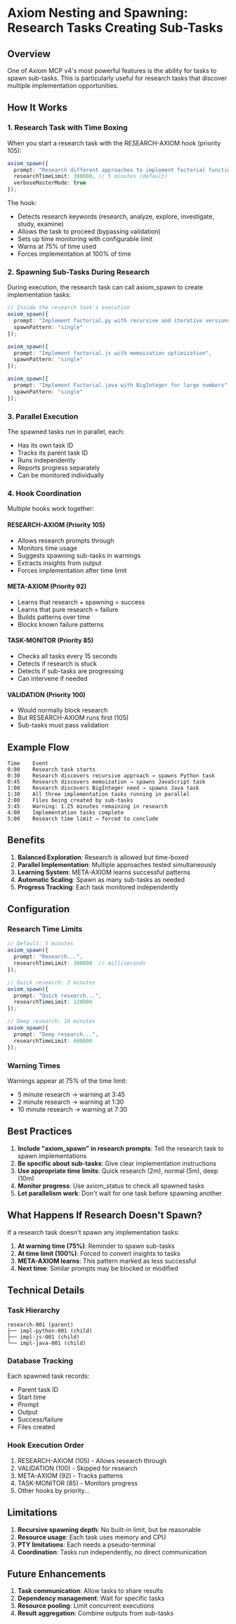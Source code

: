 # Axiom Nesting and Spawning: Research Tasks Creating Sub-Tasks

## Overview

One of Axiom MCP v4's most powerful features is the ability for tasks to spawn sub-tasks. This is particularly useful for research tasks that discover multiple implementation opportunities.

## How It Works

### 1. Research Task with Time Boxing

When you start a research task with the RESEARCH-AXIOM hook (priority 105):

```typescript
axiom_spawn({
  prompt: "Research different approaches to implement factorial functions",
  researchTimeLimit: 300000, // 5 minutes (default)
  verboseMasterMode: true
});
```

The hook:
- Detects research keywords (research, analyze, explore, investigate, study, examine)
- Allows the task to proceed (bypassing validation)
- Sets up time monitoring with configurable limit
- Warns at 75% of time used
- Forces implementation at 100% of time

### 2. Spawning Sub-Tasks During Research

During execution, the research task can call axiom_spawn to create implementation tasks:

```typescript
// Inside the research task's execution
axiom_spawn({
  prompt: "Implement factorial.py with recursive and iterative versions",
  spawnPattern: "single"
});

axiom_spawn({
  prompt: "Implement factorial.js with memoization optimization",
  spawnPattern: "single"
});

axiom_spawn({
  prompt: "Implement Factorial.java with BigInteger for large numbers",
  spawnPattern: "single"
});
```

### 3. Parallel Execution

The spawned tasks run in parallel, each:
- Has its own task ID
- Tracks its parent task ID
- Runs independently
- Reports progress separately
- Can be monitored individually

### 4. Hook Coordination

Multiple hooks work together:

#### RESEARCH-AXIOM (Priority 105)
- Allows research prompts through
- Monitors time usage
- Suggests spawning sub-tasks in warnings
- Extracts insights from output
- Forces implementation after time limit

#### META-AXIOM (Priority 92)
- Learns that research + spawning = success
- Learns that pure research = failure
- Builds patterns over time
- Blocks known failure patterns

#### TASK-MONITOR (Priority 85)
- Checks all tasks every 15 seconds
- Detects if research is stuck
- Detects if sub-tasks are progressing
- Can intervene if needed

#### VALIDATION (Priority 100)
- Would normally block research
- But RESEARCH-AXIOM runs first (105)
- Sub-tasks must pass validation

## Example Flow

```
Time    Event
0:00    Research task starts
0:30    Research discovers recursive approach → spawns Python task
0:45    Research discovers memoization → spawns JavaScript task  
1:00    Research discovers BigInteger need → spawns Java task
1:30    All three implementation tasks running in parallel
2:00    Files being created by sub-tasks
3:45    Warning: 1.25 minutes remaining in research
4:00    Implementation tasks complete
5:00    Research time limit → forced to conclude
```

## Benefits

1. **Balanced Exploration**: Research is allowed but time-boxed
2. **Parallel Implementation**: Multiple approaches tested simultaneously
3. **Learning System**: META-AXIOM learns successful patterns
4. **Automatic Scaling**: Spawn as many sub-tasks as needed
5. **Progress Tracking**: Each task monitored independently

## Configuration

### Research Time Limits

```typescript
// Default: 5 minutes
axiom_spawn({
  prompt: "Research...",
  researchTimeLimit: 300000  // milliseconds
});

// Quick research: 2 minutes
axiom_spawn({
  prompt: "Quick research...",
  researchTimeLimit: 120000
});

// Deep research: 10 minutes
axiom_spawn({
  prompt: "Deep research...",
  researchTimeLimit: 600000
});
```

### Warning Times

Warnings appear at 75% of the time limit:
- 5 minute research → warning at 3:45
- 2 minute research → warning at 1:30
- 10 minute research → warning at 7:30

## Best Practices

1. **Include "axiom_spawn" in research prompts**: Tell the research task to spawn implementations
2. **Be specific about sub-tasks**: Give clear implementation instructions
3. **Use appropriate time limits**: Quick research (2m), normal (5m), deep (10m)
4. **Monitor progress**: Use axiom_status to check all spawned tasks
5. **Let parallelism work**: Don't wait for one task before spawning another

## What Happens If Research Doesn't Spawn?

If a research task doesn't spawn any implementation tasks:

1. **At warning time (75%)**: Reminder to spawn sub-tasks
2. **At time limit (100%)**: Forced to convert insights to tasks
3. **META-AXIOM learns**: This pattern marked as less successful
4. **Next time**: Similar prompts may be blocked or modified

## Technical Details

### Task Hierarchy

```
research-001 (parent)
├── impl-python-001 (child)
├── impl-js-001 (child)
└── impl-java-001 (child)
```

### Database Tracking

Each spawned task records:
- Parent task ID
- Start time
- Prompt
- Output
- Success/failure
- Files created

### Hook Execution Order

1. RESEARCH-AXIOM (105) - Allows research through
2. VALIDATION (100) - Skipped for research
3. META-AXIOM (92) - Tracks patterns
4. TASK-MONITOR (85) - Monitors progress
5. Other hooks by priority...

## Limitations

1. **Recursive spawning depth**: No built-in limit, but be reasonable
2. **Resource usage**: Each task uses memory and CPU
3. **PTY limitations**: Each needs a pseudo-terminal
4. **Coordination**: Tasks run independently, no direct communication

## Future Enhancements

1. **Task communication**: Allow tasks to share results
2. **Dependency management**: Wait for specific tasks
3. **Resource pooling**: Limit concurrent executions
4. **Result aggregation**: Combine outputs from sub-tasks